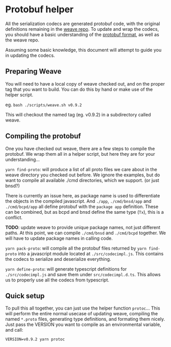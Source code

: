 # Protobuf helper

All the serialization codecs are generated protobuf code, with the original definitions remaining
in the [weave repo](https://github.com/iov-one/weave). To update and wrap the codecs, you should
have a basic understanding of the [protobuf format](https://developers.google.com/protocol-buffers/docs/proto3),
as well as the weave repo.

Assuming some basic knowledge, this document will attempt to guide you in updating the codecs.

## Preparing Weave

You will need to have a local copy of weave checked out, and on the proper tag that you want to build.
You can do this by hand or make use of the helper script.

eg. `bash ./scripts/weave.sh v0.9.2`

This will checkout the named tag (eg. v0.9.2) in a subdirectory called weave.

## Compiling the protobuf

One you have checked out weave, there are a few steps to compile the protobuf.
We wrap them all in a helper script, but here they are for your understanding...

`yarn find-proto`: will produce a list of all proto files we care about in the weave directory you
checked out before. We ignore the examples, but do want to compile all available ./cmd directories,
which we support. (or just bnsd?)

There is currently an issue here, as package name is used to differentiate the objects in the compiled
javascript. And `./app`, `./cmd/bnsd/app` and `./cmd/bcpd/app` all define protobuf with the `package app`
definition. These can be combined, but as bcpd and bnsd define the same type (`Tx`), this is a conflict.

**TODO**: update weave to provide unique package names, not just different paths. At this point, we can
compile `./cmd/bnsd` and `./cmd/bcpd` together. We will have to update package names in calling code.

`yarn pack-proto`: will compile all the protobuf files returned by `yarn find-proto` into a javascript module
located at `./src/codecimpl.js`. This contains the codecs to serialize and deserialize everything.

`yarn define-proto`: will generate typescript definitions for `./src/codecimpl.js` and
save them under `src/codecimpl.d.ts`. This allows us to properly use all the codecs from typescript.

## Quick setup

To pull this all together, you can just use the helper function `protoc`... This will perform the entire normal
usecase of updating weave, compiling the named `*.proto` files, generating type definitions, and formating them nicely.
Just pass the VERSION you want to compile as an environmental variable, and call:

`VERSION=v0.9.2 yarn protoc`
